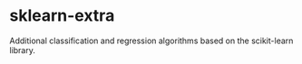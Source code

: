 sklearn-extra
=============

Additional classification and regression algorithms based on the scikit-learn library.
